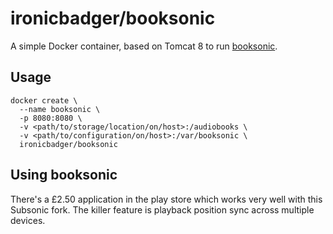# ironicbadger/booksonic

A simple Docker container, based on Tomcat 8 to run [booksonic](http://booksonic.org).

## Usage

```
docker create \
  --name booksonic \
  -p 8080:8080 \
  -v <path/to/storage/location/on/host>:/audiobooks \
  -v <path/to/configuration/on/host>:/var/booksonic \
  ironicbadger/booksonic
```

## Using booksonic

There's a £2.50 application in the play store which works very well with this Subsonic fork. The killer feature is playback position sync across multiple devices.


